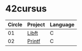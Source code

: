 # 42cursus

| Circle | Project         | Language   |
|--------|------------------|------------|
| 01     | [Libft](https://github.com/mpeyre-s/42_libft) | C          |
| 02     | [Printf](https://github.com/mpeyre-s/42_printf) | C          |
